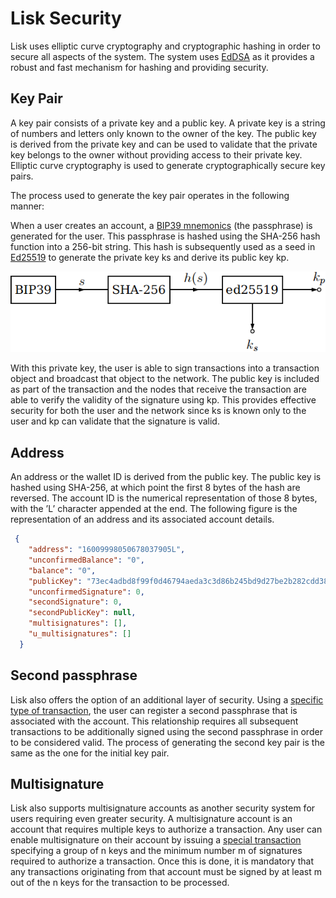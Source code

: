 # Lisk Security

Lisk uses elliptic curve cryptography and cryptographic hashing in order to secure all aspects of the system. The system uses [EdDSA](https://tools.ietf.org/html/rfc8032) as it provides a robust and fast mechanism for hashing and providing security.
## Key Pair
A key pair consists of a private key and a public key. A private key is a string of numbers and letters only known to the owner of the key. The public key is derived from the private key and can be used to validate that the private key belongs to the owner without providing access to their private key. Elliptic curve cryptography is used to generate cryptographically secure key pairs.

The process used to generate the key pair operates in the following manner:

When a user creates an account, a [BIP39 mnemonics](https://github.com/bitcoin/bips/blob/master/bip-0039.mediawiki) (the passphrase) is generated for the user. This passphrase is hashed using the SHA-256 hash function into a 256-bit string. This hash is subsequently used as a seed in [Ed25519](https://ed25519.cr.yp.to/) to generate the private key ks and derive its public key kp.

![lisk_protocol-keypair](assets/lisk_protocol-keypair.png "lisk_protocol-keypair")

With this private key, the user is able to sign transactions into a transaction object and broadcast that object to the network. The public key is included as part of the transaction and the nodes that receive the transaction are able to verify the validity of the signature using kp. This provides effective security for both the user and the network since ks is known only to the user and kp can validate that the signature is valid.

## Address
An address or the wallet ID is derived from the public key. The public key is hashed using SHA-256, at which point the first 8 bytes of the hash are reversed. The account ID is the numerical representation of those 8 bytes, with the ’L’ character appended at the end. The following figure is the representation of an address and its associated account details.

```json
 {
    "address": "16009998050678037905L",
    "unconfirmedBalance": "0",
    "balance": "0",
    "publicKey": "73ec4adbd8f99f0d46794aeda3c3d86b245bd9d27be2b282cdd38ad21988556b",
    "unconfirmedSignature": 0,
    "secondSignature": 0,
    "secondPublicKey": null,
    "multisignatures": [],
    "u_multisignatures": []
  }
```

## Second passphrase
Lisk also offers the option of an additional layer of security. Using a  [specific type of transaction](transactions.md#second-signature-registration-transaction), the user can register a second passphrase that is associated with the account. This relationship requires all subsequent transactions to be additionally signed using the second passphrase in order to be considered valid. The process of generating the second key pair is the same as the one for the initial key pair.

## Multisignature
Lisk also supports multisignature accounts as another security system for users requiring even greater security. A multisignature account is an account that requires multiple keys to authorize a transaction. Any user can enable multisignature on their account by issuing a [special transaction](transactions.md#multisignature-registration-transaction) specifying a group of n keys and the minimum number m of signatures required to authorize a transaction. Once this is done, it is mandatory that any transactions originating from that account must be signed by at least m out of the n keys for the transaction to be processed.

